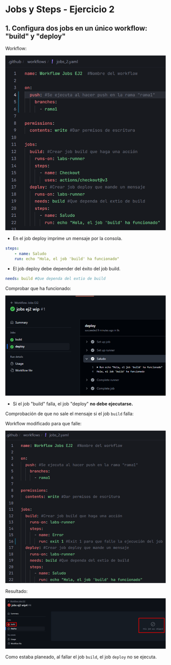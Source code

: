 # Jobs y Steps - Ejercicio 2

## 1. Configura dos jobs en un único workflow: "build" y "deploy"

Workflow:

![](../../datos/jobs_ej2_foto1.png)

- En el job deploy imprime un mensaje por la consola.

```yaml
steps:
    - name: Saludo
    run: echo "Hola, el job 'build' ha funcionado"
```

- El job deploy debe depender del éxito del job build.

```yaml
needs: build #Que dependa del extio de build
```

Comprobar que ha funcionado:

![](../../datos/jobs_ej2_foto2.png)

- Si el job "build" falla, el job "deploy" **no debe ejecutarse.**

Comprobación de que no sale el mensaje si el job `build` falla:

Workflow modificado para que falle:

![](../../datos/jobs_ej2_foto3.png)

Resultado:

![](../../datos/jobs_ej2_foto4.png)

Como estaba planeado, al fallar el job `build`, el job `deploy` no se ejecuta.
